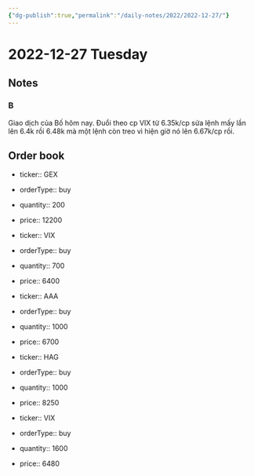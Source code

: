 ```yaml
---
{"dg-publish":true,"permalink":"/daily-notes/2022/2022-12-27/"}
---
```


# 2022-12-27 Tuesday

## Notes

### B

Giao dịch của Bố hôm nay. Đuổi theo cp VIX từ 6.35k/cp sửa lệnh mấy lần lên 6.4k rồi 6.48k mà một lệnh còn treo vì hiện giờ nó lên 6.67k/cp rồi.

## Order book

- ticker:: GEX
- orderType:: buy
- quantity:: 200
- price:: 12200

- ticker:: VIX
- orderType:: buy
- quantity:: 700
- price:: 6400

- ticker:: AAA
- orderType:: buy
- quantity:: 1000
- price:: 6700

- ticker:: HAG
- orderType:: buy
- quantity:: 1000
- price:: 8250

- ticker:: VIX
- orderType:: buy
- quantity:: 1600
- price:: 6480